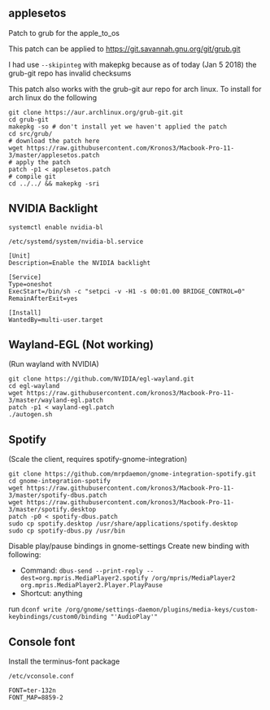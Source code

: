 ## applesetos
Patch to grub for the apple_to_os


This patch can be applied to https://git.savannah.gnu.org/git/grub.git

I had use `--skipinteg` with makepkg because as of today (Jan 5 2018) the grub-git repo has invalid checksums 

This patch also works with the grub-git aur repo for arch linux. To install for arch linux do the following

    git clone https://aur.archlinux.org/grub-git.git
    cd grub-git
    makepkg -so # don't install yet we haven't applied the patch
    cd src/grub/
    # download the patch here
    wget https://raw.githubusercontent.com/Kronos3/Macbook-Pro-11-3/master/applesetos.patch
    # apply the patch
    patch -p1 < applesetos.patch
    # compile git
    cd ../../ && makepkg -sri

## NVIDIA Backlight

`systemctl enable nvidia-bl`

`/etc/systemd/system/nvidia-bl.service`

    [Unit]
    Description=Enable the NVIDIA backlight

    [Service]
    Type=oneshot
    ExecStart=/bin/sh -c "setpci -v -H1 -s 00:01.00 BRIDGE_CONTROL=0"
    RemainAfterExit=yes

    [Install]
    WantedBy=multi-user.target
    
## Wayland-EGL (Not working)
(Run wayland with NVIDIA)

    git clone https://github.com/NVIDIA/egl-wayland.git
    cd egl-wayland
    wget https://raw.githubusercontent.com/kronos3/Macbook-Pro-11-3/master/wayland-egl.patch
    patch -p1 < wayland-egl.patch
    ./autogen.sh

## Spotify
(Scale the client, requires spotify-gnome-integration)

    git clone https://github.com/mrpdaemon/gnome-integration-spotify.git
    cd gnome-integration-spotify
    wget https://raw.githubusercontent.com/kronos3/Macbook-Pro-11-3/master/spotify-dbus.patch
    wget https://raw.githubusercontent.com/kronos3/Macbook-Pro-11-3/master/spotify.desktop
    patch -p0 < spotify-dbus.patch
    sudo cp spotify.desktop /usr/share/applications/spotify.desktop
    sudo cp spotify-dbus.py /usr/bin

Disable play/pause bindings in gnome-settings
Create new binding with following:
 - Command: `dbus-send --print-reply --dest=org.mpris.MediaPlayer2.spotify /org/mpris/MediaPlayer2 org.mpris.MediaPlayer2.Player.PlayPause`
 - Shortcut: anything

run `dconf write /org/gnome/settings-daemon/plugins/media-keys/custom-keybindings/custom0/binding "'AudioPlay'"`

## Console font
Install the terminus-font package

`/etc/vconsole.conf`

    FONT=ter-132n
    FONT_MAP=8859-2
